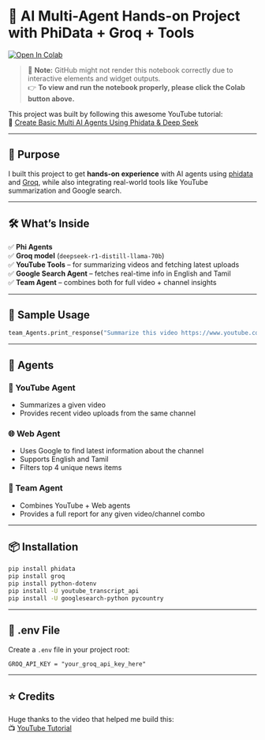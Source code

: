 # 🤖 AI Multi-Agent Hands-on Project with PhiData + Groq + Tools  

[![Open In Colab](https://colab.research.google.com/assets/colab-badge.svg)](https://colab.research.google.com/github/Kajaani-Balabavan/phidata-groq-youtube-agents/blob/main/AI_Agent.ipynb)

> 📌 **Note:** GitHub might not render this notebook correctly due to interactive elements and widget outputs.  
> 👉 **To view and run the notebook properly, please click the Colab button above.**

This project was built by following this awesome YouTube tutorial:  
🎥 [Create Basic Multi AI Agents Using Phidata & Deep Seek](https://www.youtube.com/watch?v=mDOqyIk_lLk&t=684s)

---

## 🎯 Purpose  
I built this project to get **hands-on experience** with AI agents using [phidata](https://pypi.org/project/phidata/) and [Groq](https://groq.com/), while also integrating real-world tools like YouTube summarization and Google search.

---

## 🛠️ What’s Inside  

✅ **Phi Agents**  
✅ **Groq model** (`deepseek-r1-distill-llama-70b`)  
✅ **YouTube Tools** – for summarizing videos and fetching latest uploads  
✅ **Google Search Agent** – fetches real-time info in English and Tamil  
✅ **Team Agent** – combines both for full video + channel insights  

---

## 🧪 Sample Usage

```python
team_Agents.print_response("Summarize this video https://www.youtube.com/watch?v=Lp0mT42kepg&list=PL0N0mLMfepi-olljfgwmypvkOq2xtGHZE&index=5 and provide latest information about Department of Computer Science & Engineering channel", markdown=True, stream= True)
```

---

## 🧠 Agents

### 🎥 YouTube Agent
- Summarizes a given video  
- Provides recent video uploads from the same channel

### 🌐 Web Agent
- Uses Google to find latest information about the channel  
- Supports English and Tamil  
- Filters top 4 unique news items

### 🤝 Team Agent
- Combines YouTube + Web agents  
- Provides a full report for any given video/channel combo

---

## 📦 Installation

```bash
pip install phidata
pip install groq
pip install python-dotenv
pip install -U youtube_transcript_api
pip install -U googlesearch-python pycountry
```

---

## 🔑 .env File

Create a `.env` file in your project root:
```env
GROQ_API_KEY = "your_groq_api_key_here"
```

---

## ⭐️ Credits  
Huge thanks to the video that helped me build this:  
📺 [YouTube Tutorial](https://www.youtube.com/watch?v=mDOqyIk_lLk&t=684s)  

